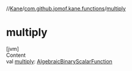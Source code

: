 //[Kane](../index.md)/[com.github.jomof.kane.functions](index.md)/[multiply](multiply.md)



# multiply  
[jvm]  
Content  
val [multiply](multiply.md): [AlgebraicBinaryScalarFunction](../com.github.jomof.kane.impl.functions/-algebraic-binary-scalar-function/index.md)  



